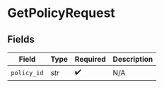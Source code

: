 # GetPolicyRequest


## Fields

| Field              | Type               | Required           | Description        |
| ------------------ | ------------------ | ------------------ | ------------------ |
| `policy_id`        | *str*              | :heavy_check_mark: | N/A                |